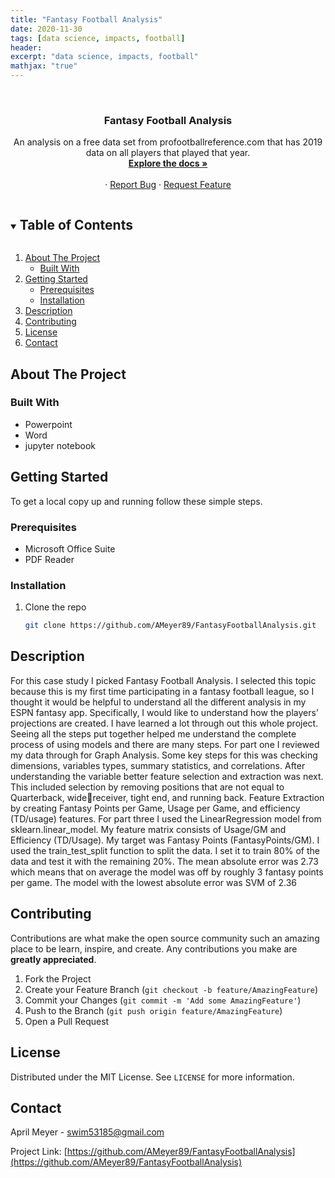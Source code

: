 ```yaml
---
title: "Fantasy Football Analysis"
date: 2020-11-30
tags: [data science, impacts, football]
header:
excerpt: "data science, impacts, football"
mathjax: "true"
---
```


<!--
*** To avoid retyping too much info. Do a search and replace for the following:
*** AMeyer89, FantasyFootballAnalysis, twitter_handle, swim53185@gmail.com, Data Science Impact On Football, A presentation on how data science has impacted fantasy football. 
-->



<br />
<p align="center">
  <a href="https://github.com/AMeyer89/FantasyFootballAnalysis">
  </a>

  <h3 align="center">Fantasy Football Analysis</h3>

  <p align="center">
	An analysis on a free data set from profootballreference.com that has 2019 data on all players that played that year.  
    <br />
    <a href="https://github.com/AMeyer89/FantasyFootballAnalysis"><strong>Explore the docs »</strong></a>
    <br />
    <br />
    ·
    <a href="https://github.com/AMeyer89/FantasyFootballAnalysis/issues">Report Bug</a>
    ·
    <a href="https://github.com/AMeyer89/FantasyFootballAnalysis/issues">Request Feature</a>
  </p>
</p>



<!-- TABLE OF CONTENTS -->
<details open="open">
  <summary><h2 style="display: inline-block">Table of Contents</h2></summary>
  <ol>
    <li>
      <a href="#about-the-project">About The Project</a>
      <ul>
        <li><a href="#built-with">Built With</a></li>
      </ul>
    </li>
    <li>
      <a href="#getting-started">Getting Started</a>
      <ul>
        <li><a href="#prerequisites">Prerequisites</a></li>
        <li><a href="#installation">Installation</a></li>
      </ul>
    </li>
    <li><a href="#usage">Description</a></li>
    <li><a href="#contributing">Contributing</a></li>
    <li><a href="#license">License</a></li>
    <li><a href="#contact">Contact</a></li>
  </ol>
</details>



<!-- ABOUT THE PROJECT -->
## About The Project

### Built With

* Powerpoint
* Word
* jupyter notebook



<!-- GETTING STARTED -->
## Getting Started

To get a local copy up and running follow these simple steps.

### Prerequisites

* Microsoft Office Suite
* PDF Reader

### Installation

1. Clone the repo
   ```sh
   git clone https://github.com/AMeyer89/FantasyFootballAnalysis.git
   ```



<!-- USAGE EXAMPLES -->
## Description


For this case study I picked Fantasy Football Analysis. I selected this topic because this is my first time
participating in a fantasy football league, so I thought it would be helpful to understand all the different analysis in
my ESPN fantasy app. Specifically, I would like to understand how the players’ projections are created.
I have learned a lot through out this whole project. Seeing all the steps put together helped me understand the
complete process of using models and there are many steps.
For part one I reviewed my data through for Graph Analysis. Some key steps for this was checking dimensions,
variables types, summary statistics, and correlations. After understanding the variable better feature selection
and extraction was next. This included selection by removing positions that are not equal to Quarterback, widereceiver, tight end, and running back. Feature Extraction by creating Fantasy Points per Game, Usage per
Game, and efficiency (TD/usage) features.
For part three I used the LinearRegression model from sklearn.linear_model. My feature matrix consists of
Usage/GM and Efficiency (TD/Usage). My target was Fantasy Points (FantasyPoints/GM). I used the
train_test_split function to split the data. I set it to train 80% of the data and test it with the remaining 20%. The
mean absolute error was 2.73 which means that on average the model was off by roughly 3 fantasy points per
game. The model with the lowest absolute error was SVM of 2.36

<!-- CONTRIBUTING -->
## Contributing

Contributions are what make the open source community such an amazing place to be learn, inspire, and create. Any contributions you make are **greatly appreciated**.

1. Fork the Project
2. Create your Feature Branch (`git checkout -b feature/AmazingFeature`)
3. Commit your Changes (`git commit -m 'Add some AmazingFeature'`)
4. Push to the Branch (`git push origin feature/AmazingFeature`)
5. Open a Pull Request



<!-- LICENSE -->
## License

Distributed under the MIT License. See `LICENSE` for more information.



<!-- CONTACT -->
## Contact

April Meyer - swim53185@gmail.com

Project Link: [https://github.com/AMeyer89/FantasyFootballAnalysis](https://github.com/AMeyer89/FantasyFootballAnalysis)








<!-- MARKDOWN LINKS & IMAGES -->
<!-- https://www.markdownguide.org/basic-syntax/#reference-style-links -->
[contributors-shield]: https://img.shields.io/github/contributors/AMeyer89/repo.svg?style=for-the-badge
[contributors-url]: https://github.com/AMeyer89/repo/graphs/contributors
[forks-shield]: https://img.shields.io/github/forks/AMeyer89/repo.svg?style=for-the-badge
[forks-url]: https://github.com/AMeyer89/repo/network/members
[stars-shield]: https://img.shields.io/github/stars/AMeyer89/repo.svg?style=for-the-badge
[stars-url]: https://github.com/AMeyer89/repo/stargazers
[issues-shield]: https://img.shields.io/github/issues/AMeyer89/repo.svg?style=for-the-badge
[issues-url]: https://github.com/AMeyer89/repo/issues
[license-shield]: https://img.shields.io/github/license/AMeyer89/repo.svg?style=for-the-badge
[license-url]: https://github.com/AMeyer89/repo/blob/master/LICENSE.txt
[linkedin-shield]: https://img.shields.io/badge/-LinkedIn-black.svg?style=for-the-badge&logo=linkedin&colorB=555
[linkedin-url]: https://linkedin.com/in/AMeyer89
